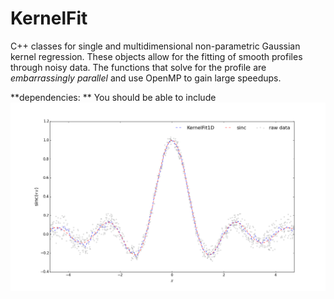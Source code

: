 # KernelFit

C++ classes for single and multidimensional non-parametric Gaussian kernel
regression. These objects allow for the fitting of smooth profiles through
noisy data. The functions that solve for the profile are 
*embarrassingly parallel* and use OpenMP to gain large speedups.

**dependencies: **
You should be able to include 
![example](Figures/KernelFit1D.png "Results of KernelFit1D")
